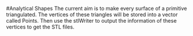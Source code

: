 #Analytical Shapes
The current aim is to make every surface of a primitive triangulated. The vertices of these triangles will be stored into a vector called Points. Then use the stlWriter to output the information of these vertices to get the STL files.
